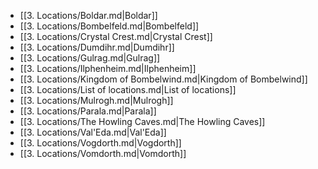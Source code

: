 - [[3. Locations/Boldar.md|Boldar]]
- [[3. Locations/Bombelfeld.md|Bombelfeld]]
- [[3. Locations/Crystal Crest.md|Crystal Crest]]
- [[3. Locations/Dumdihr.md|Dumdihr]]
- [[3. Locations/Gulrag.md|Gulrag]]
- [[3. Locations/Ilphenheim.md|Ilphenheim]]
- [[3. Locations/Kingdom of Bombelwind.md|Kingdom of Bombelwind]]
- [[3. Locations/List of locations.md|List of locations]]
- [[3. Locations/Mulrogh.md|Mulrogh]]
- [[3. Locations/Parala.md|Parala]]
- [[3. Locations/The Howling Caves.md|The Howling Caves]]
- [[3. Locations/Val'Eda.md|Val'Eda]]
- [[3. Locations/Vogdorth.md|Vogdorth]]
- [[3. Locations/Vomdorth.md|Vomdorth]]
